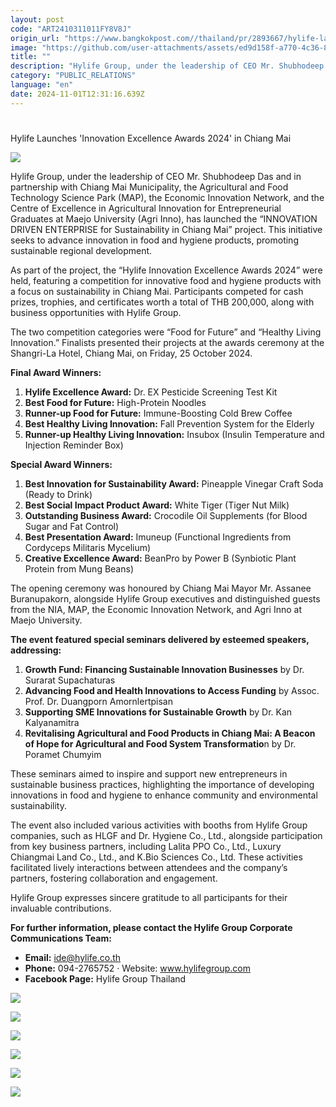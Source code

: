 ```yaml
---
layout: post
code: "ART2410311011FY8V8J"
origin_url: "https://www.bangkokpost.com//thailand/pr/2893667/hylife-launches-innovation-excellence-awards-2024-in-chiang-mai"
image: "https://github.com/user-attachments/assets/ed9d158f-a770-4c36-8e72-5e3c6099d41e"
title: ""
description: "Hylife Group, under the leadership of CEO Mr. Shubhodeep Das and in partnership with Chiang Mai Municipality, the Agricultural and Food Technology Science Park (MAP), the Economic Innovation Network, and the Centre of Excellence in Agricultural Innovation for Entrepreneurial Graduates at Maejo University (Agri Inno), has launched the “INNOVATION DRIVEN ENTERPRISE for Sustainability in Chiang Mai” project. This initiative seeks to advance innovation in food and hygiene products, promoting sustainable regional development."
category: "PUBLIC_RELATIONS"
language: "en"
date: 2024-11-01T12:31:16.639Z
---
```


# 

Hylife Launches 'Innovation Excellence Awards 2024' in Chiang Mai

![](https://github.com/user-attachments/assets/5115c3d1-68c5-4cd4-abbb-c55f9c6a170d)

Hylife Group, under the leadership of CEO Mr. Shubhodeep Das and in partnership with Chiang Mai Municipality, the Agricultural and Food Technology Science Park (MAP), the Economic Innovation Network, and the Centre of Excellence in Agricultural Innovation for Entrepreneurial Graduates at Maejo University (Agri Inno), has launched the “INNOVATION DRIVEN ENTERPRISE for Sustainability in Chiang Mai” project. This initiative seeks to advance innovation in food and hygiene products, promoting sustainable regional development.

As part of the project, the “Hylife Innovation Excellence Awards 2024” were held, featuring a competition for innovative food and hygiene products with a focus on sustainability in Chiang Mai. Participants competed for cash prizes, trophies, and certificates worth a total of THB 200,000, along with business opportunities with Hylife Group.

The two competition categories were “Food for Future” and “Healthy Living Innovation.” Finalists presented their projects at the awards ceremony at the Shangri-La Hotel, Chiang Mai, on Friday, 25 October 2024.

**Final Award Winners:**

1.  **Hylife Excellence Award:** Dr. EX Pesticide Screening Test Kit
2.  **Best Food for Future:** High-Protein Noodles
3.  **Runner-up Food for Future:** Immune-Boosting Cold Brew Coffee
4.  **Best Healthy Living Innovation:** Fall Prevention System for the Elderly
5.  **Runner-up Healthy Living Innovation:** Insubox (Insulin Temperature and Injection Reminder Box)

**Special Award Winners:**

1.  **Best Innovation for Sustainability Award:** Pineapple Vinegar Craft Soda (Ready to Drink)
2.  **Best Social Impact Product Award:** White Tiger (Tiger Nut Milk)
3.  **Outstanding Business Award:** Crocodile Oil Supplements (for Blood Sugar and Fat Control)
4.  **Best Presentation Award:** Imuneup (Functional Ingredients from Cordyceps Militaris Mycelium)
5.  **Creative Excellence Award:** BeanPro by Power B (Synbiotic Plant Protein from Mung Beans)

The opening ceremony was honoured by Chiang Mai Mayor Mr. Assanee Buranupakorn, alongside Hylife Group executives and distinguished guests from the NIA, MAP, the Economic Innovation Network, and Agri Inno at Maejo University.

**The event featured special seminars delivered by esteemed speakers, addressing:**

1.  **Growth Fund: Financing Sustainable Innovation Businesses** by Dr. Surarat Supachaturas
2.  **Advancing Food and Health Innovations to Access Funding** by Assoc. Prof. Dr. Duangporn Amornlertpisan
3.  **Supporting SME Innovations for Sustainable Growth** by Dr. Kan Kalyanamitra
4.  **Revitalising Agricultural and Food Products in Chiang Mai: A Beacon of Hope for Agricultural and Food System Transformatio**n by Dr. Poramet Chumyim

These seminars aimed to inspire and support new entrepreneurs in sustainable business practices, highlighting the importance of developing innovations in food and hygiene to enhance community and environmental sustainability.

The event also included various activities with booths from Hylife Group companies, such as HLGF and Dr. Hygiene Co., Ltd., alongside participation from key business partners, including Lalita PPO Co., Ltd., Luxury Chiangmai Land Co., Ltd., and K.Bio Sciences Co., Ltd. These activities facilitated lively interactions between attendees and the company’s partners, fostering collaboration and engagement.

Hylife Group expresses sincere gratitude to all participants for their invaluable contributions.

**For further information, please contact the Hylife Group Corporate Communications Team:**

*   **Email:** ide@hylife.co.th
*   **Phone:** 094-2765752 · Website: www.hylifegroup.com
*   **Facebook Page:** Hylife Group Thailand

![](https://github.com/user-attachments/assets/20bbe5ba-8197-4d39-b6fc-ac639cb30668)

![](https://github.com/user-attachments/assets/dd530557-1604-41e1-bf7f-41e408fb9bee)

![](https://github.com/user-attachments/assets/a16c393a-f773-4317-a029-ec65acc31d00)

![](https://github.com/user-attachments/assets/2b007327-8b73-4457-92ff-10905d06f2a1)

![](https://github.com/user-attachments/assets/79845355-d52e-4a33-b719-6a73aa330eaf)

![](https://static.bangkokpost.com/media/content/20241031/5328552.jpg)